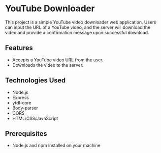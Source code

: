 # YouTube Downloader

This project is a simple YouTube video downloader web application. Users can input the URL of a YouTube video, and the server will download the video and provide a confirmation message upon successful download.

## Features

- Accepts a YouTube video URL from the user.
- Downloads the video to the server.

## Technologies Used

- Node.js
- Express
- ytdl-core
- Body-parser
- CORS
- HTML/CSS/JavaScript

## Prerequisites

- Node.js and npm installed on your machine
